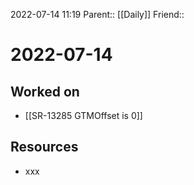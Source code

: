 2022-07-14 11:19
Parent:: [[Daily]] 
Friend:: 

# 2022-07-14

## Worked on

- [[SR-13285 GTMOffset is 0]]

## Resources

- xxx
